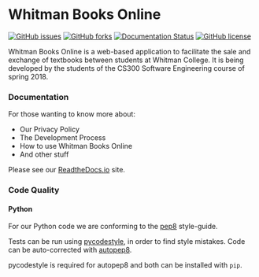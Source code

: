 # Whitman Books Online
[![GitHub issues](https://img.shields.io/github/issues/whitman-books-online/whitman-books-online.svg)](https://github.com/whitman-books-online/whitman-books-online/issues)
[![GitHub forks](https://img.shields.io/github/forks/whitman-books-online/whitman-books-online.svg)](https://github.com/whitman-books-online/whitman-books-online/network)
[![Documentation Status](https://readthedocs.org/projects/whitman-books-online-documentation/badge/?version=latest)](http://whitman-books-online-documentation.readthedocs.io/en/latest/?badge=latest)
[![GitHub license](https://img.shields.io/github/license/whitman-books-online/whitman-books-online.svg)](https://github.com/whitman-books-online/whitman-books-online)

Whitman Books Online is a web-based application to facilitate the sale and 
exchange of textbooks between students at Whitman College. It is being 
developed by the students of the CS300 Software Engineering course of spring 
2018.  

### Documentation
For those wanting to know more about:
 * Our Privacy Policy
 * The Development Process 
 * How to use Whitman Books Online
 * And other stuff

Please see our [ReadtheDocs.io](http://whitman-books-online-documentation.readthedocs.io/en/latest/) site.

### Code Quality

#### Python 
For our Python code we are conforming to the [pep8](https://www.python.org/dev/peps/pep-0008/) style-guide.

Tests can be run using [pycodestyle](http://pycodestyle.pycqa.org/en/latest/index.html), in order to find style mistakes.
Code can be auto-corrected with [autopep8](https://pypi.org/project/autopep8/).

pycodestyle is required for autopep8 and both can be installed with `pip`.


 

